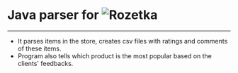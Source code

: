 # Java parser for  ![Rozetka](https://i2.rozetka.ua/logos/0/113.png "Rozetka")
------------------

- It parses items in the store, creates csv files with ratings and comments of these items.
- Program also tells which product is the most popular based on the clients' feedbacks.
